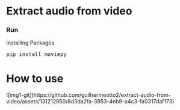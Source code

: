 <h1>Extract audio from video</h1>
<h3>Run</h3>
<p>Installing Packages</p>
<pre>
pip install moviepy
</pre>
<h1>How to use</h1>
![img1-git](https://github.com/guilhermeotto2/extract-audio-from-video/assets/131212950/8d3da2fa-3953-4eb9-a4c3-fa0317daf173)
